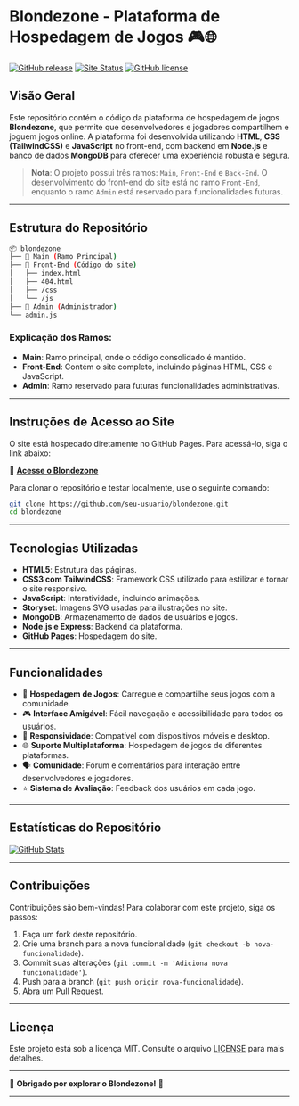 # Blondezone - Plataforma de Hospedagem de Jogos 🎮🌐

[![GitHub release](https://img.shields.io/github/v/release/seu-usuario/blondezone?style=for-the-badge)](https://blondezone.github.io/blondezonegames/)
[![Site Status](https://img.shields.io/website-up-down-green-red/http/shields.io.svg?style=for-the-badge)](https://blondezone.github.io/blondezonegames/)
[![GitHub license](https://img.shields.io/github/license/seu-usuario/blondezone?style=for-the-badge)](https://blondezone.github.io/blondezonegames/)

## Visão Geral

Este repositório contém o código da plataforma de hospedagem de jogos **Blondezone**, que permite que desenvolvedores e jogadores compartilhem e joguem jogos online. A plataforma foi desenvolvida utilizando **HTML**, **CSS (TailwindCSS)** e **JavaScript** no front-end, com backend em **Node.js** e banco de dados **MongoDB** para oferecer uma experiência robusta e segura.

> **Nota**: O projeto possui três ramos: `Main`, `Front-End` e `Back-End`. O desenvolvimento do front-end do site está no ramo `Front-End`, enquanto o ramo `Admin` está reservado para funcionalidades futuras.

---

## Estrutura do Repositório

```bash
📦 blondezone
├── 📂 Main (Ramo Principal)
├── 📂 Front-End (Código do site)
│   ├── index.html
│   ├── 404.html
│   ├── /css
│   └── /js
├── 📂 Admin (Administrador)
└── admin.js
```

### Explicação dos Ramos:

- **Main**: Ramo principal, onde o código consolidado é mantido.
- **Front-End**: Contém o site completo, incluindo páginas HTML, CSS e JavaScript.
- **Admin**: Ramo reservado para futuras funcionalidades administrativas.

---

## Instruções de Acesso ao Site

O site está hospedado diretamente no GitHub Pages. Para acessá-lo, siga o link abaixo:

🔗 **[Acesse o Blondezone](https://blondezone.github.io/blondezonegames/)**

Para clonar o repositório e testar localmente, use o seguinte comando:

```bash
git clone https://github.com/seu-usuario/blondezone.git
cd blondezone
```

---

## Tecnologias Utilizadas

- **HTML5**: Estrutura das páginas.
- **CSS3 com TailwindCSS**: Framework CSS utilizado para estilizar e tornar o site responsivo.
- **JavaScript**: Interatividade, incluindo animações.
- **Storyset**: Imagens SVG usadas para ilustrações no site.
- **MongoDB**: Armazenamento de dados de usuários e jogos.
- **Node.js e Express**: Backend da plataforma.
- **GitHub Pages**: Hospedagem do site.

---

## Funcionalidades

- 🚀 **Hospedagem de Jogos**: Carregue e compartilhe seus jogos com a comunidade.
- 🎮 **Interface Amigável**: Fácil navegação e acessibilidade para todos os usuários.
- 📱 **Responsividade**: Compatível com dispositivos móveis e desktop.
- 🌐 **Suporte Multiplataforma**: Hospedagem de jogos de diferentes plataformas.
- 🗣️ **Comunidade**: Fórum e comentários para interação entre desenvolvedores e jogadores.
- ⭐ **Sistema de Avaliação**: Feedback dos usuários em cada jogo.

---

## Estatísticas do Repositório

[![GitHub Stats](https://github-readme-stats.vercel.app/api?username=seu-usuario&repo=blondezone&show_icons=true&theme=radical)](https://github.com/seu-usuario/blondezone)

---

## Contribuições

Contribuições são bem-vindas! Para colaborar com este projeto, siga os passos:

1. Faça um fork deste repositório.
2. Crie uma branch para a nova funcionalidade (`git checkout -b nova-funcionalidade`).
3. Commit suas alterações (`git commit -m 'Adiciona nova funcionalidade'`).
4. Push para a branch (`git push origin nova-funcionalidade`).
5. Abra um Pull Request.

---

## Licença

Este projeto está sob a licença MIT. Consulte o arquivo [LICENSE](https://github.com/seu-usuario/blondezone/blob/main/LICENSE) para mais detalhes.

---

🎉 **Obrigado por explorar o Blondezone!** 🎉

---

